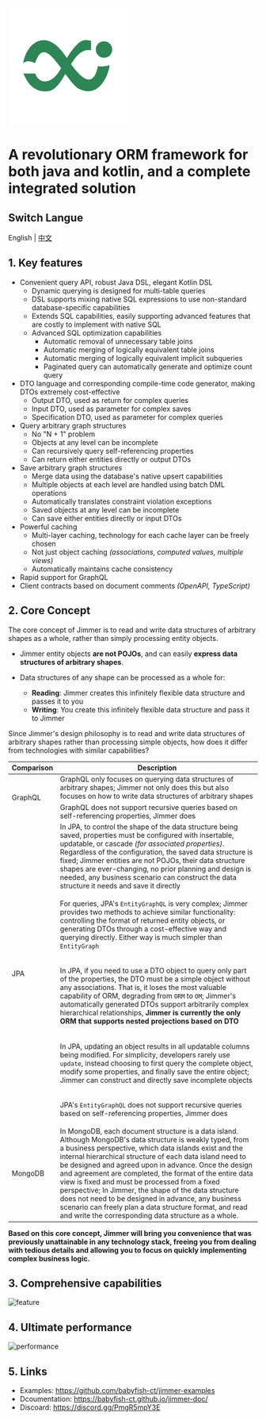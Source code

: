 [![logo](logo.png)](https://babyfish-ct.github.io/jimmer/)

# A revolutionary ORM framework for both java and kotlin, and a complete integrated solution

## Switch Langue 

English | [中文](./README_zh_CN.md)

## 1. Key features

- 	Convenient query API, robust Java DSL, elegant Kotlin DSL
    - 	Dynamic querying is designed for multi-table queries
    - 	DSL supports mixing native SQL expressions to use non-standard database-specific capabilities
    - 	Extends SQL capabilities, easily supporting advanced features that are costly to implement with native SQL
    -   Advanced SQL optimization capabilities
        - 	Automatic removal of unnecessary table joins
        - 	Automatic merging of logically equivalent table joins
        - 	Automatic merging of logically equivalent implicit subqueries
        - 	Paginated query can automatically generate and optimize count query
- 	DTO language and corresponding compile-time code generator, making DTOs extremely cost-effective
    - 	Output DTO, used as return for complex queries
    - 	Input DTO, used as parameter for complex saves
    - 	Specification DTO, used as parameter for complex queries
- 	Query arbitrary graph structures
    - 	No "N + 1" problem
    - 	Objects at any level can be incomplete
    - 	Can recursively query self-referencing properties
    - 	Can return either entities directly or output DTOs
- 	Save arbitrary graph structures
    - 	Merge data using the database's native upsert capabilities
    - 	Multiple objects at each level are handled using batch DML operations
    - 	Automatically translates constraint violation exceptions
    - 	Saved objects at any level can be incomplete
    - 	Can save either entities directly or input DTOs
- 	Powerful caching
    - 	Multi-layer caching, technology for each cache layer can be freely chosen
    - 	Not just object caching *(associations, computed values, multiple views)*
    - 	Automatically maintains cache consistency
- 	Rapid support for GraphQL
- 	Client contracts based on document comments *(OpenAPI, TypeScript)*
## 2. Core Concept

The core concept of Jimmer is to read and write data structures of arbitrary shapes as a whole, rather than simply processing entity objects.

-   Jimmer entity objects **are not POJOs**, and can easily **express data structures of arbitrary shapes**.

-   Data structures of any shape can be processed as a whole for:

    -   **Reading**: Jimmer creates this infinitely flexible data structure and passes it to you
    -   **Writing**: You create this infinitely flexible data structure and pass it to Jimmer

Since Jimmer's design philosophy is to read and write data structures of arbitrary shapes rather than processing simple objects, how does it differ from technologies with similar capabilities?

<table>
<thead>
<tr>
<th>Comparison</th>
<th>Description</th>
</tr>
</thead>
<tbody>
<tr>
<td rowspan="2">GraphQL</td>
<td>GraphQL only focuses on querying data structures of arbitrary shapes; Jimmer not only does this but also focuses on how to write data structures of arbitrary shapes</td>
</tr>
<tr>
<td>GraphQL does not support recursive queries based on self-referencing properties, Jimmer does</td>
</tr>
<tr>
<td rowspan="5">JPA</td>
<td>In JPA, to control the shape of the data structure being saved, properties must be configured with insertable, updatable, or cascade <i>(for associated properties)</i>.
Regardless of the configuration, the saved data structure is fixed; Jimmer entities are not POJOs, their data structure shapes are ever-changing,
no prior planning and design is needed, any business scenario can construct the data structure it needs and save it directly</td>
</tr>
<tr>
<td>

For queries, JPA's `EntityGraphQL` is very complex; Jimmer provides two methods to achieve similar functionality:
controlling the format of returned entity objects, or generating DTOs through a cost-effective way and querying directly. Either way is much simpler than `EntityGraph`

</td>
</tr>
<tr>
<td>

In JPA, if you need to use a DTO object to query only part of the properties, the DTO must be a simple object without any associations. That is, it loses the most valuable capability of ORM, degrading from `ORM` to `OM`;
Jimmer's automatically generated DTOs support arbitrarily complex hierarchical relationships, **Jimmer is currently the only ORM that supports nested projections based on DTO**

</td>
</tr>
<tr>
<td>

In JPA, updating an object results in all updatable columns being modified. For simplicity, developers rarely use `update`, instead choosing to first query the complete object, modify some properties, and finally save the entire object; Jimmer can construct and directly save incomplete objects

</td>
</tr>
<tr>
<td>

JPA's `EntityGraphQL` does not support recursive queries based on self-referencing properties, Jimmer does

</td>
</tr>
<tr>
<td>MongoDB</td>
<td>
In MongoDB, each document structure is a data island. Although MongoDB's data structure is weakly typed, from a business perspective, which data islands exist and the internal hierarchical structure of each data island need to be designed and agreed upon in advance.
Once the design and agreement are completed, the format of the entire data view is fixed and must be processed from a fixed perspective;
In Jimmer, the shape of the data structure does not need to be designed in advance, any business scenario can freely plan a data structure format, and read and write the corresponding data structure as a whole.
</td>
</tr>
</tbody>
</table>

**Based on this core concept, Jimmer will bring you convenience that was previously unattainable in any technology stack, 
freeing you from dealing with tedious details and allowing you to focus on quickly implementing complex business logic.**

## 3. Comprehensive capabilities
![feature](./feature.svg)

## 4. Ultimate performance
![performance](./performance.jpg)

## 5. Links

-   Examples: https://github.com/babyfish-ct/jimmer-examples
-   Dcoumentation: https://babyfish-ct.github.io/jimmer-doc/
-   Discoard: https://discord.gg/PmgR5mpY3E

